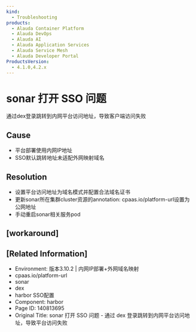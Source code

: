 ```yaml
---
kind:
  - Troubleshooting
products:
  - Alauda Container Platform
  - Alauda DevOps
  - Alauda AI
  - Alauda Application Services
  - Alauda Service Mesh
  - Alauda Developer Portal
ProductsVersion:
  - 4.1.0,4.2.x
---
```

<!-- A type of document that involves encountering a fault, diagnosing it, performing root cause analysis, and providing solutions. -->

# sonar 打开 SSO 问题

通过dex登录跳转到内网平台访问地址，导致客户端访问失败

## Cause
- 平台部署使用内网IP地址
- SSO默认跳转地址未适配外网映射域名

## Resolution
- 设置平台访问地址为域名模式并配置合法域名证书
- 更新sonar所在集群cluster资源的annotation: cpaas.io/platform-url设置为公网地址
- 手动重启sonar相关服务pod

## [workaround]

## [Related Information]
- Environment: 版本3.10.2 | 内网IP部署+外网域名映射
- cpaas.io/platform-url
- sonar
- dex
- harbor SSO配置
- Component: harbor
- Page ID: 140813695
- Original Title: sonar 打开 SSO 问题 - 通过 dex 登录跳转到内网平台访问地址，导致平台访问失败

